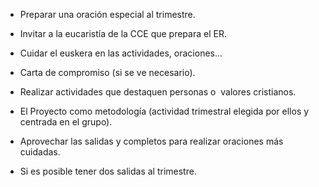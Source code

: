 [nombre]: <> (Oinarinak 2)
[sidebar]: <> (Oinarinak 2)
[icon]: <> (fa-hand-fist)
[exit]: <> (exit)

- Preparar una oración especial al trimestre.

- Invitar a la eucaristía de la CCE que prepara el ER.

- Cuidar el euskera en las actividades, oraciones...

- Carta de compromiso (si se ve necesario).

- Realizar actividades que destaquen personas o  valores cristianos.

- El Proyecto como metodología (actividad trimestral elegida por ellos y centrada en el grupo).

- Aprovechar las salidas y completos para realizar oraciones más cuidadas.

- Si es posible tener dos salidas al trimestre.